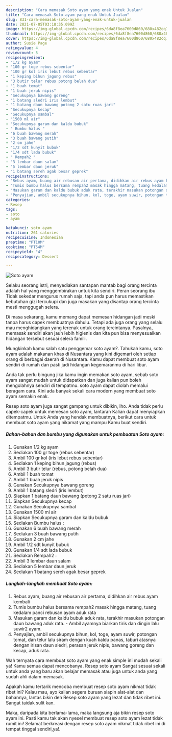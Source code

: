 ```yaml
---
description: "Cara memasak Soto ayam yang enak Untuk Jualan"
title: "Cara memasak Soto ayam yang enak Untuk Jualan"
slug: 831-cara-memasak-soto-ayam-yang-enak-untuk-jualan
date: 2021-07-05T03:18:35.099Z
image: https://img-global.cpcdn.com/recipes/6da8f8ea7600d860/680x482cq70/soto-ayam-foto-resep-utama.jpg
thumbnail: https://img-global.cpcdn.com/recipes/6da8f8ea7600d860/680x482cq70/soto-ayam-foto-resep-utama.jpg
cover: https://img-global.cpcdn.com/recipes/6da8f8ea7600d860/680x482cq70/soto-ayam-foto-resep-utama.jpg
author: Susie Page
ratingvalue: 4
reviewcount: 5
recipeingredient:
- "1/2 kg ayam"
- "100 gr toge rebus sebentar"
- "100 gr kol iris lebut rebus sebentar"
- "1 keping bihun jagung rebus"
- "3 butir telur rebus potong belah dua"
- "1 buah tomat"
- "1 buah jeruk nipis"
- "Secukupnya bawang goreng"
- "1 batang sledri iris lembut"
- "1 batang daun bawang potong 2 satu ruas jari"
- "Secukupnya kecap"
- "Secukupnya sambal"
- "1500 ml air"
- "Secukupnya garam dan kaldu bubuk"
- " Bumbu halus "
- "6 buah bawang merah"
- "3 buah bawang putih"
- "2 cm jahe"
- "1/2 sdt kunyit bubuk"
- "1/4 sdt lada bubuk"
- " Rempah2 "
- "3 lembar daun salam"
- "5 lembar daun jeruk"
- "1 batang sereh agak besar geprek"
recipeinstructions:
- "Rebus ayam, buang air rebusan air pertama, didihkan air rebus ayam kembali"
- "Tumis bumbu halus bersama rempah2 masak hingga matang, tuang kedalam panci rebusan ayam aduk rata"
- "Masukan garam dan kaldu bubuk aduk rata, terakhir masukan potongan daun bawang aduk rata. Ambil ayamnya biarkan tiris dan dingin lalu suwir2 ayam."
- "Penyajian, ambil secukupnya bihun, kol, toge, ayam suwir, potongan tomat, dan telur lalu siram dengan kuah kaldu panas, taburi atasnya dengan irisan daun sledri, perasan jeruk nipis, bawang goreng dan kecap, aduk rata."
categories:
- Resep
tags:
- soto
- ayam

katakunci: soto ayam 
nutrition: 261 calories
recipecuisine: Indonesian
preptime: "PT10M"
cooktime: "PT54M"
recipeyield: "4"
recipecategory: Dessert

---
```



![Soto ayam](https://img-global.cpcdn.com/recipes/6da8f8ea7600d860/680x482cq70/soto-ayam-foto-resep-utama.jpg)

Selaku seorang istri, menyediakan santapan mantab bagi orang tercinta adalah hal yang menggembirakan untuk kita sendiri. Peran seorang ibu Tidak sekedar mengurus rumah saja, tapi anda pun harus memastikan kebutuhan gizi tercukupi dan juga masakan yang disantap orang tercinta mesti menggugah selera.

Di masa  sekarang, kamu memang dapat memesan hidangan jadi meski tanpa harus capek membuatnya dahulu. Tetapi ada juga orang yang selalu mau menghidangkan yang terenak untuk orang tercintanya. Pasalnya, memasak sendiri akan jauh lebih higienis dan kita pun bisa menyesuaikan hidangan tersebut sesuai selera famili. 



Mungkinkah kamu salah satu penggemar soto ayam?. Tahukah kamu, soto ayam adalah makanan khas di Nusantara yang kini digemari oleh setiap orang di berbagai daerah di Nusantara. Kamu dapat membuat soto ayam sendiri di rumah dan pasti jadi hidangan kegemaranmu di hari libur.

Anda tak perlu bingung jika kamu ingin memakan soto ayam, sebab soto ayam sangat mudah untuk didapatkan dan juga kalian pun boleh mengolahnya sendiri di tempatmu. soto ayam dapat diolah memalui beragam cara. Kini ada banyak sekali cara modern yang membuat soto ayam semakin enak.

Resep soto ayam juga sangat gampang untuk dibikin, lho. Anda tidak perlu capek-capek untuk memesan soto ayam, lantaran Kalian dapat menyiapkan ditempatmu. Untuk Anda yang hendak membuatnya, berikut cara untuk membuat soto ayam yang nikamat yang mampu Kamu buat sendiri.

<!--inarticleads1-->

##### Bahan-bahan dan bumbu yang digunakan untuk pembuatan Soto ayam:

1. Gunakan 1/2 kg ayam
1. Sediakan 100 gr toge (rebus sebentar)
1. Ambil 100 gr kol (iris lebut rebus sebentar)
1. Sediakan 1 keping bihun jagung (rebus)
1. Ambil 3 butir telur (rebus, potong belah dua)
1. Ambil 1 buah tomat
1. Ambil 1 buah jeruk nipis
1. Gunakan Secukupnya bawang goreng
1. Ambil 1 batang sledri (iris lembut)
1. Siapkan 1 batang daun bawang (potong 2 satu ruas jari)
1. Siapkan Secukupnya kecap
1. Gunakan Secukupnya sambal
1. Gunakan 1500 ml air
1. Siapkan Secukupnya garam dan kaldu bubuk
1. Sediakan  Bumbu halus :
1. Gunakan 6 buah bawang merah
1. Sediakan 3 buah bawang putih
1. Gunakan 2 cm jahe
1. Ambil 1/2 sdt kunyit bubuk
1. Gunakan 1/4 sdt lada bubuk
1. Sediakan  Rempah2 :
1. Ambil 3 lembar daun salam
1. Sediakan 5 lembar daun jeruk
1. Sediakan 1 batang sereh agak besar geprek




<!--inarticleads2-->

##### Langkah-langkah membuat Soto ayam:

1. Rebus ayam, buang air rebusan air pertama, didihkan air rebus ayam kembali
1. Tumis bumbu halus bersama rempah2 masak hingga matang, tuang kedalam panci rebusan ayam aduk rata
1. Masukan garam dan kaldu bubuk aduk rata, terakhir masukan potongan daun bawang aduk rata. - Ambil ayamnya biarkan tiris dan dingin lalu suwir2 ayam.
1. Penyajian, ambil secukupnya bihun, kol, toge, ayam suwir, potongan tomat, dan telur lalu siram dengan kuah kaldu panas, taburi atasnya dengan irisan daun sledri, perasan jeruk nipis, bawang goreng dan kecap, aduk rata.




Wah ternyata cara membuat soto ayam yang enak simple ini mudah sekali ya! Kamu semua dapat mencobanya. Resep soto ayam Sangat sesuai sekali untuk anda yang baru akan belajar memasak atau juga untuk anda yang sudah ahli dalam memasak.

Apakah kamu tertarik mencoba membuat resep soto ayam nikmat tidak ribet ini? Kalau mau, ayo kalian segera buruan siapin alat-alat dan bahannya, lantas bikin deh Resep soto ayam yang lezat dan tidak ribet ini. Sangat taidak sulit kan. 

Maka, daripada kita berlama-lama, maka langsung aja bikin resep soto ayam ini. Pasti kamu tak akan nyesel membuat resep soto ayam lezat tidak rumit ini! Selamat berkreasi dengan resep soto ayam nikmat tidak ribet ini di tempat tinggal sendiri,ya!.

